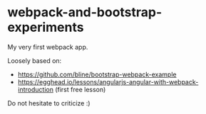 # webpack-and-bootstrap-experiments

My very first webpack app.

Loosely based on:
- https://github.com/bline/bootstrap-webpack-example
- https://egghead.io/lessons/angularjs-angular-with-webpack-introduction (first free lesson)

Do not hesitate to criticize :)
